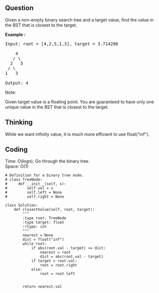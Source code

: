 ## Question
Given a non-empty binary search tree and a target value, find the value in the BST that is closest to the target.</br>

**Example :**
<pre>
Input: root = [4,2,5,1,3], target = 3.714286

    4
   / \
  2   5
 / \
1   3

Output: 4
</pre>

Note:

Given target value is a floating point.
You are guaranteed to have only one unique value in the BST that is closest to the target.


## Thinking
While we want infinity value, it is much more efficient to use float("inf").</br>

## Coding
Time: O(logn); Go through the binary tree. </br>
Space: O(1) 
```python3
# Definition for a binary tree node.
# class TreeNode:
#     def __init__(self, x):
#         self.val = x
#         self.left = None
#         self.right = None

class Solution:
    def closestValue(self, root, target):
        """
        :type root: TreeNode
        :type target: float
        :rtype: int
        """
        nearest = None
        dist = float("inf")
        while root:
            if abs(root.val - target) <= dist:
                nearest = root
                dist = abs(root.val - target)
            if target > root.val:
                root = root.right
            else: 
                root = root.left
                
        
        return nearest.val
```

